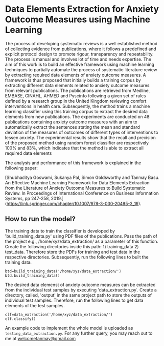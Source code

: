 # Data Elements Extraction for Anxiety Outcome Measures using Machine Learning
The process of developing systematic reviews is a well established method of collecting evidence from publications, where it follows a predefined and explicit protocol design to promote rigour, transparency and repeatability. The process is manual and involves lot of time and needs expertise. The aim of this work is to build an effective framework using machine learning techniques to partially automate the process of systematic literature review by extracting required data elements of anxiety outcome measures. A framework is thus proposed that initially builds a training corpus by extracting different data elements related to anxiety outcome measures from relevant publications. The publications are retrieved from Medline, EMBASE, CINAHL, AHMED and Pyscinfo following a given set of rules defined by a research group in the United Kingdom reviewing comfort interventions in health care. Subsequently, the method trains a machine learning classifier using this training corpus to extract the desired data elements from new publications. The experiments are conducted on 48 publications containing anxiety outcome measures with an aim to automatically extract the sentences stating the mean and standard deviation of the measures of outcomes of different types of interventions to lessen anxiety. The experimental results show that the recall and precision of the proposed method using random forest classifier are respectively 100% and 83%, which indicates that the method is able to extract all required data elements

The analysis and performance of this framework is explained in the following paper:

[Shubhaditya Goswami, Sukanya Pal, Simon Goldsworthy and Tanmay Basu. An Effective Machine Learning Framework for Data Elements Extraction from the Literature of Anxiety Outcome Measures to Build Systematic Review. In Proceedings of International Conference on Business Information Systems, pp 247-258, 2019.] (https://link.springer.com/chapter/10.1007/978-3-030-20485-3_19).

## How to run the model?

The training data to train the classifier is developed by 'build_training_data.py' using PDF files of the publications. Pass the path of the project e.g., /home/xyz/data_extraction/ as a parameter of this function. Create the following directories inside this path: 1) training_data 2) test_data. Therefore store the PDFs for training and test data in the respective directories. Subsequently, run the following lines to built the training data.

```
btd=build_training_data('/home/xyz/data_extraction/')
btd.build_training_data()
```
The desired data elemenst of anxiety outcome measures can be extracted from the individual test samples by executing 'data_extraction.py'. Create a directory, called, 'output' in the same project path to store the outputs of individual test samples. Therefore, run the following lines to get data elements of the test samples. 

```
clf=data_extraction('/home/xyz/data_extraction/')
clf.classify()
```

An example code to implement the whole model is uploaded as `testing_data_extraction.py`. For any further query, you may reach out to me at welcometanmay@gmail.com

